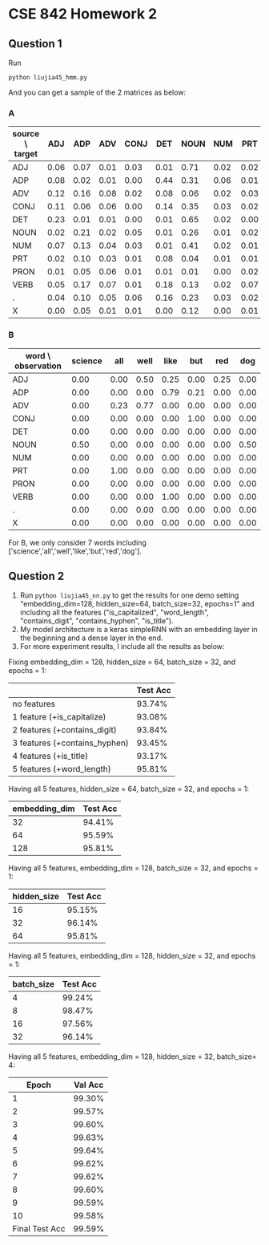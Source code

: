 # CSE 842 Homework 2
## Question 1

Run

```
python liujia45_hmm.py
```

And you can get a sample of the 2 matrices as below:
### A
| source \ target | ADJ | ADP | ADV | CONJ | DET | NOUN | NUM | PRT | PRON | VERB | . | X |
|---|---|---|---|---|---|---|---|---|---|---|---|---|
| ADJ | 0.06 | 0.07 | 0.01 | 0.03 | 0.01 | 0.71 | 0.02 | 0.02 | 0.00 | 0.02 | 0.07 | 0.00 |
| ADP | 0.08 | 0.02 | 0.01 | 0.00 | 0.44 | 0.31 | 0.06 | 0.01 | 0.03 | 0.04 | 0.01 | 0.00 |
| ADV | 0.12 | 0.16 | 0.08 | 0.02 | 0.08 | 0.06 | 0.02 | 0.03 | 0.04 | 0.27 | 0.13 | 0.00 |
| CONJ | 0.11 | 0.06 | 0.06 | 0.00 | 0.14 | 0.35 | 0.03 | 0.02 | 0.04 | 0.18 | 0.02 | 0.00 |
| DET | 0.23 | 0.01 | 0.01 | 0.00 | 0.01 | 0.65 | 0.02 | 0.00 | 0.01 | 0.05 | 0.01 | 0.00 |
| NOUN | 0.02 | 0.21 | 0.02 | 0.05 | 0.01 | 0.26 | 0.01 | 0.02 | 0.01 | 0.14 | 0.25 | 0.00 |
| NUM | 0.07 | 0.13 | 0.04 | 0.03 | 0.01 | 0.41 | 0.02 | 0.01 | 0.00 | 0.05 | 0.24 | 0.00 |
| PRT | 0.02 | 0.10 | 0.03 | 0.01 | 0.08 | 0.04 | 0.01 | 0.01 | 0.00 | 0.65 | 0.04 | 0.00 |
| PRON | 0.01 | 0.05 | 0.06 | 0.01 | 0.01 | 0.01 | 0.00 | 0.02 | 0.01 | 0.76 | 0.06 | 0.00 |
| VERB | 0.05 | 0.17 | 0.07 | 0.01 | 0.18 | 0.13 | 0.02 | 0.07 | 0.03 | 0.20 | 0.06 | 0.00 |
| . | 0.04 | 0.10 | 0.05 | 0.06 | 0.16 | 0.23 | 0.03 | 0.02 | 0.08 | 0.10 | 0.11 | 0.00 |
| X | 0.00 | 0.05 | 0.01 | 0.01 | 0.00 | 0.12 | 0.00 | 0.01 | 0.00 | 0.02 | 0.22 | 0.55 |
### B
| word \ observation | science | all | well | like | but | red | dog |
|---|---|---|---|---|---|---|---|
| ADJ | 0.00 | 0.00 | 0.50 | 0.25 | 0.00 | 0.25 | 0.00 |
| ADP | 0.00 | 0.00 | 0.00 | 0.79 | 0.21 | 0.00 | 0.00 |
| ADV | 0.00 | 0.23 | 0.77 | 0.00 | 0.00 | 0.00 | 0.00 |
| CONJ | 0.00 | 0.00 | 0.00 | 0.00 | 1.00 | 0.00 | 0.00 |
| DET | 0.00 | 0.00 | 0.00 | 0.00 | 0.00 | 0.00 | 0.00 |
| NOUN | 0.50 | 0.00 | 0.00 | 0.00 | 0.00 | 0.00 | 0.50 |
| NUM | 0.00 | 0.00 | 0.00 | 0.00 | 0.00 | 0.00 | 0.00 |
| PRT | 0.00 | 1.00 | 0.00 | 0.00 | 0.00 | 0.00 | 0.00 |
| PRON | 0.00 | 0.00 | 0.00 | 0.00 | 0.00 | 0.00 | 0.00 |
| VERB | 0.00 | 0.00 | 0.00 | 1.00 | 0.00 | 0.00 | 0.00 |
| . | 0.00 | 0.00 | 0.00 | 0.00 | 0.00 | 0.00 | 0.00 |
| X | 0.00 | 0.00 | 0.00 | 0.00 | 0.00 | 0.00 | 0.00 |

For B, we only consider 7 words including ['science','all','well','like','but','red','dog'].

## Question 2

1. Run `python liujia45_nn.py` to get the results for one demo setting "embedding_dim=128, hidden_size=64, batch_size=32, epochs=1" and including all the features ("is_capitalized", "word_length", "contains_digit", "contains_hyphen", "is_title").
2. My model architecture is a keras simpleRNN with an embedding layer in the beginning and a dense layer in the end. 
3. For more experiment results, I include all the results as below:

Fixing embedding_dim = 128, hidden_size = 64, batch_size = 32, and epochs = 1:

|                               | Test Acc |
|-------------------------------|----------|
| no features                   | 93.74%   |
| 1 feature (+is_capitalize)    | 93.08%   |
| 2 features (+contains_digit)  | 93.84%   |
| 3 features (+contains_hyphen) | 93.45%   |
| 4 features (+is_title)        | 93.17%   |
| 5 features (+word_length)     | 95.81%   |

Having all 5 features, hidden_size = 64, batch_size = 32, and epochs = 1:

| embedding_dim                      | Test Acc |
|-------------------------------|----------|
| 32                   | 94.41%   |
| 64    |  95.59%   |
| 128  | 95.81%   |

Having all 5 features, embedding_dim = 128, batch_size = 32, and epochs = 1:

| hidden_size                     | Test Acc |
|-------------------------------|----------|
| 16                  | 95.15% |
| 32                   |  96.14% |
| 64    |  95.81%  |

Having all 5 features, embedding_dim = 128, hidden_size = 32, and epochs = 1:

| batch_size                     | Test Acc |
|-------------------------------|----------|
| 4                  | 99.24% |
| 8                  | 98.47% |
| 16                  | 97.56% |
| 32                   |  96.14% |

Having all 5 features, embedding_dim = 128, hidden_size = 32, batch_size= 4:

| Epoch                    | Val Acc |
|-------------------------------|----------|
| 1                  |  99.30% |
| 2                   | 99.57% |
| 3                   | 99.60%  |
| 4                   |  99.63% |
| 5                   |  99.64% |
| 6                  |  99.62% |
| 7                   | 99.62% |
| 8                   | 99.60%  |
| 9                   | 99.59%  |
| 10                   |  99.58% |
| Final Test Acc        | 99.59%  |
